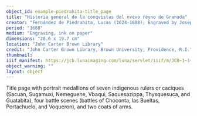 ```yaml
---
object_id: example-piedrahita-title_page
title: "Historia general de la conqvistas del nvevo reyno de Granada"
creator: "Fernández de Piedrahita, Lucas (1624-1688); Engraved by Joseph Mulder"
period: "1688"
medium: "Engraving, ink on paper"
dimensions: "28.6 x 19.7 cm"
location: "John Carter Brown Library"
credit: "John Carter Brown Library, Brown University, Providence, R.I."
thumbnail: 
iiif_manifest: https://jcb.lunaimaging.com/luna/servlet/iiif/m/JCB~1~1~278~100020/manifest
object_warning: ""
layout: object
---
```


Title page with portrait medallions of seven indigenous rulers or caciques (Sacuan, Sugamuxi, Nemeguene, Vbaqui, Saquesazippa, Thysquesuca, and Guatabita), four battle scenes (battles of Choconta, las Bueltas, Portachuelo, and Voqueron), and two coats of arms.
